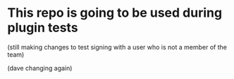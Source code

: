 # This repo is going to be used during plugin tests

(still making changes to test signing with a user who is not a member of the team)

(dave changing again)